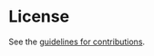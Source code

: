 # License

See the
[guidelines for contributions](https://github.com/mcr/composite-attesters/blob/main/CONTRIBUTING.md).
